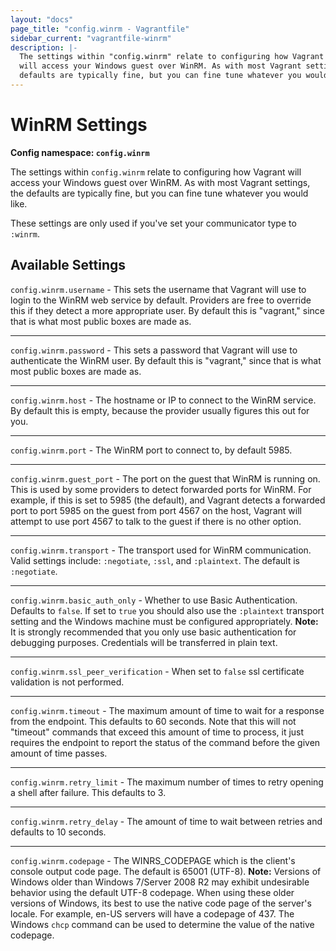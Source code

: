 ```yaml
---
layout: "docs"
page_title: "config.winrm - Vagrantfile"
sidebar_current: "vagrantfile-winrm"
description: |-
  The settings within "config.winrm" relate to configuring how Vagrant
  will access your Windows guest over WinRM. As with most Vagrant settings, the
  defaults are typically fine, but you can fine tune whatever you would like.
---
```


# WinRM Settings

**Config namespace: `config.winrm`**

The settings within `config.winrm` relate to configuring how Vagrant
will access your Windows guest over WinRM. As with most Vagrant settings, the
defaults are typically fine, but you can fine tune whatever you would like.

These settings are only used if you've set your communicator type to `:winrm`.

## Available Settings

`config.winrm.username` - This sets the username that Vagrant will use
to login to the WinRM web service by default. Providers are free to override
this if they detect a more appropriate user. By default this is "vagrant,"
since that is what most public boxes are made as.

<hr>

`config.winrm.password` - This sets a password that Vagrant will use to
authenticate the WinRM user. By default this is "vagrant," since that is
what most public boxes are made as.

<hr>

`config.winrm.host` - The hostname or IP to connect to the WinRM service.
By default this is empty, because the provider usually figures this out for
you.

<hr>

`config.winrm.port` - The WinRM port to connect to, by default 5985.

<hr>

`config.winrm.guest_port` - The port on the guest that WinRM is running on.
This is used by some providers to detect forwarded ports for WinRM. For
example, if this is set to 5985 (the default), and Vagrant detects a forwarded
port to port 5985 on the guest from port 4567 on the host, Vagrant will attempt
to use port 4567 to talk to the guest if there is no other option.

<hr>

`config.winrm.transport` - The transport used for WinRM communication. Valid settings include: `:negotiate`, `:ssl`, and `:plaintext`. The default is `:negotiate`.

<hr>

`config.winrm.basic_auth_only` - Whether to use Basic Authentication. Defaults to `false`. If set to `true` you should also use the `:plaintext` transport setting and the Windows machine must be configured appropriately. <strong>Note:</strong> It is strongly recommended that you only use basic authentication for debugging purposes. Credentials will be transferred in plain text.

<hr>

`config.winrm.ssl_peer_verification` - When set to `false` ssl certificate validation is not performed.

<hr>

`config.winrm.timeout` - The maximum amount of time to wait for a response from the endpoint. This defaults to 60 seconds. Note that this will not "timeout" commands that exceed this amount of time to process, it just requires the endpoint to report the status of the command before the given amount of time passes.

<hr>

`config.winrm.retry_limit` - The maximum number of times to retry opening a shell after failure. This defaults to 3.

<hr>

`config.winrm.retry_delay` - The amount of time to wait between retries and defaults to 10 seconds.

<hr>

`config.winrm.codepage` - The WINRS_CODEPAGE which is the client's console output code page. The default is 65001 (UTF-8). <strong>Note:</strong> Versions of Windows older than Windows 7/Server 2008 R2 may exhibit undesirable behavior using the default UTF-8 codepage. When using these older versions of Windows, its best to use the native code page of the server's locale. For example, en-US servers will have a codepage of 437. The Windows `chcp` command can be used to determine the value of the native codepage.
